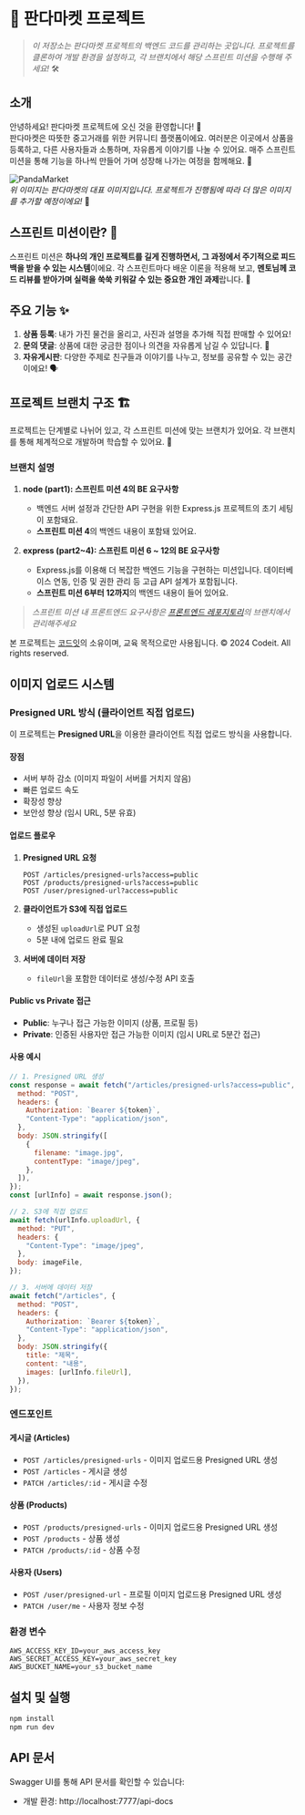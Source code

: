 # 🐼 판다마켓 프로젝트

> _이 저장소는 판다마켓 프로젝트의 백엔드 코드를 관리하는 곳입니다. 프로젝트를 클론하여 개발 환경을 설정하고, 각 브랜치에서 해당 스프린트 미션을 수행해 주세요!_ 🛠️

## 소개

안녕하세요! 판다마켓 프로젝트에 오신 것을 환영합니다! 🥳  
판다마켓은 따뜻한 중고거래를 위한 커뮤니티 플랫폼이에요. 여러분은 이곳에서 상품을 등록하고, 다른 사용자들과 소통하며, 자유롭게 이야기를 나눌 수 있어요. 매주 스프린트 미션을 통해 기능을 하나씩 만들어 가며 성장해 나가는 여정을 함께해요. 🚀

![PandaMarket](https://github.com/user-attachments/assets/3784b99f-73c9-4349-a9a9-92b2a7563574)  
_위 이미지는 판다마켓의 대표 이미지입니다. 프로젝트가 진행됨에 따라 더 많은 이미지를 추가할 예정이에요!_ 📸

## 스프린트 미션이란? 🤔

스프린트 미션은 **하나의 개인 프로젝트를 길게 진행하면서, 그 과정에서 주기적으로 피드백을 받을 수 있는 시스템**이에요. 각 스프린트마다 배운 이론을 적용해 보고, **멘토님께 코드 리뷰를 받아가며 실력을 쑥쑥 키워갈 수 있는 중요한 개인 과제**랍니다. 💪

## 주요 기능 ✨

1. **상품 등록**: 내가 가진 물건을 올리고, 사진과 설명을 추가해 직접 판매할 수 있어요!
2. **문의 댓글**: 상품에 대한 궁금한 점이나 의견을 자유롭게 남길 수 있답니다. 📝
3. **자유게시판**: 다양한 주제로 친구들과 이야기를 나누고, 정보를 공유할 수 있는 공간이에요! 🗣️

## 프로젝트 브랜치 구조 🏗️

프로젝트는 단계별로 나뉘어 있고, 각 스프린트 미션에 맞는 브랜치가 있어요. 각 브랜치를 통해 체계적으로 개발하며 학습할 수 있어요. 🎯

### 브랜치 설명

1. **node (part1): 스프린트 미션 4의 BE 요구사항**

   - 백엔드 서버 설정과 간단한 API 구현을 위한 Express.js 프로젝트의 초기 세팅이 포함돼요.
   - **스프린트 미션 4**의 백엔드 내용이 포함돼 있어요.

2. **express (part2~4): 스프린트 미션 6 ~ 12의 BE 요구사항**
   - Express.js를 이용해 더 복잡한 백엔드 기능을 구현하는 미션입니다. 데이터베이스 연동, 인증 및 권한 관리 등 고급 API 설계가 포함됩니다.
   - **스프린트 미션 6부터 12까지**의 백엔드 내용이 들어 있어요.

> _스프린트 미션 내 프론트엔드 요구사항은 [프론트엔드 레포지토리](https://github.com/codeit-sprint-fullstack/6-Sprint-mission-FE)의 브랜치에서 관리해주세요_

본 프로젝트는 [코드잇](https://www.codeit.kr)의 소유이며, 교육 목적으로만 사용됩니다. © 2024 Codeit. All rights reserved.

## 이미지 업로드 시스템

### Presigned URL 방식 (클라이언트 직접 업로드)

이 프로젝트는 **Presigned URL**을 이용한 클라이언트 직접 업로드 방식을 사용합니다.

#### 장점

- 서버 부하 감소 (이미지 파일이 서버를 거치지 않음)
- 빠른 업로드 속도
- 확장성 향상
- 보안성 향상 (임시 URL, 5분 유효)

#### 업로드 플로우

1. **Presigned URL 요청**

   ```
   POST /articles/presigned-urls?access=public
   POST /products/presigned-urls?access=public
   POST /user/presigned-url?access=public
   ```

2. **클라이언트가 S3에 직접 업로드**

   - 생성된 `uploadUrl`로 PUT 요청
   - 5분 내에 업로드 완료 필요

3. **서버에 데이터 저장**
   - `fileUrl`을 포함한 데이터로 생성/수정 API 호출

#### Public vs Private 접근

- **Public**: 누구나 접근 가능한 이미지 (상품, 프로필 등)
- **Private**: 인증된 사용자만 접근 가능한 이미지 (임시 URL로 5분간 접근)

#### 사용 예시

```javascript
// 1. Presigned URL 생성
const response = await fetch("/articles/presigned-urls?access=public", {
  method: "POST",
  headers: {
    Authorization: `Bearer ${token}`,
    "Content-Type": "application/json",
  },
  body: JSON.stringify([
    {
      filename: "image.jpg",
      contentType: "image/jpeg",
    },
  ]),
});
const [urlInfo] = await response.json();

// 2. S3에 직접 업로드
await fetch(urlInfo.uploadUrl, {
  method: "PUT",
  headers: {
    "Content-Type": "image/jpeg",
  },
  body: imageFile,
});

// 3. 서버에 데이터 저장
await fetch("/articles", {
  method: "POST",
  headers: {
    Authorization: `Bearer ${token}`,
    "Content-Type": "application/json",
  },
  body: JSON.stringify({
    title: "제목",
    content: "내용",
    images: [urlInfo.fileUrl],
  }),
});
```

### 엔드포인트

#### 게시글 (Articles)

- `POST /articles/presigned-urls` - 이미지 업로드용 Presigned URL 생성
- `POST /articles` - 게시글 생성
- `PATCH /articles/:id` - 게시글 수정

#### 상품 (Products)

- `POST /products/presigned-urls` - 이미지 업로드용 Presigned URL 생성
- `POST /products` - 상품 생성
- `PATCH /products/:id` - 상품 수정

#### 사용자 (Users)

- `POST /user/presigned-url` - 프로필 이미지 업로드용 Presigned URL 생성
- `PATCH /user/me` - 사용자 정보 수정

### 환경 변수

```
AWS_ACCESS_KEY_ID=your_aws_access_key
AWS_SECRET_ACCESS_KEY=your_aws_secret_key
AWS_BUCKET_NAME=your_s3_bucket_name
```

## 설치 및 실행

```bash
npm install
npm run dev
```

## API 문서

Swagger UI를 통해 API 문서를 확인할 수 있습니다:

- 개발 환경: http://localhost:7777/api-docs
